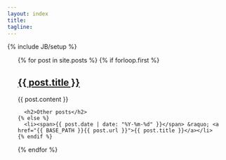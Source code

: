 ```yaml
---
layout: index
title: 
tagline: 
---
```

{% include JB/setup %}

<ul class="posts">
  {% for post in site.posts %}
    {% if forloop.first %}
      <h2><a href="{{ BASE_PATH }}{{ post.url }}">{{ post.title }}</a></h2>
      {{ post.content }}

      <h2>Other posts</h2>
    {% else %}
      <li><span>{{ post.date | date: "%Y-%m-%d" }}</span> &raquo; <a href="{{ BASE_PATH }}{{ post.url }}">{{ post.title }}</a></li>
    {% endif %}
  {% endfor %}
</ul>


